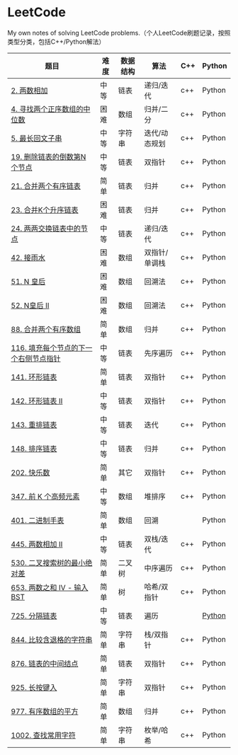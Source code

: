 # LeetCode
My own notes of solving LeetCode problems.（个人LeetCode刷题记录，按照类型分类，包括C++/Python解法）

| 题目                                                         | 难度 | 数据结构 | 算法          | C++  | Python                                                       |
| ------------------------------------------------------------ | ---- | -------- | ------------- | ---- | ------------------------------------------------------------ |
| [2. 两数相加](https://leetcode-cn.com/problems/add-two-numbers/) | 中等 | 链表     | 递归/迭代     | c++  | Python                                                       |
| [4. 寻找两个正序数组的中位数](https://leetcode-cn.com/problems/median-of-two-sorted-arrays/) | 困难 | 数组     | 归并/二分     | c++  | Python                                                       |
| [5. 最长回文子串](https://leetcode-cn.com/problems/longest-palindromic-substring/) | 中等 | 字符串   | 迭代/动态规划 | c++  | Python                                                       |
| [19. 删除链表的倒数第N个节点](https://leetcode-cn.com/problems/remove-nth-node-from-end-of-list/) | 中等 | 链表     | 双指针        | c++  | Python                                                       |
| [21. 合并两个有序链表](https://leetcode-cn.com/problems/merge-two-sorted-lists/) | 简单 | 链表     | 归并          | c++  | Python                                                       |
| [23. 合并K个升序链表](https://leetcode-cn.com/problems/merge-k-sorted-lists/) | 困难 | 链表     | 归并          | c++  | Python                                                       |
| [24. 两两交换链表中的节点](https://leetcode-cn.com/problems/swap-nodes-in-pairs/) | 中等 | 链表     | 递归/迭代     | c++  | Python                                                       |
| [42. 接雨水](https://leetcode-cn.com/problems/trapping-rain-water/) | 困难 | 数组     | 双指针/单调栈 | c++  | Python                                                       |
| [51. N 皇后](https://leetcode-cn.com/problems/n-queens/)     | 困难 | 数组     | 回溯法        | c++  | Python                                                       |
| [52. N皇后 II](https://leetcode-cn.com/problems/n-queens-ii/) | 困难 | 数组     | 回溯法        | c++  | Python                                                       |
| [88. 合并两个有序数组](https://leetcode-cn.com/problems/merge-sorted-array/) | 简单 | 数组     | 归并          | c++  | Python                                                       |
| [116. 填充每个节点的下一个右侧节点指针](https://leetcode-cn.com/problems/populating-next-right-pointers-in-each-node/) | 中等 | 链表     | 先序遍历      | c++  | Python                                                       |
| [141. 环形链表](https://leetcode-cn.com/problems/linked-list-cycle/) | 简单 | 链表     | 双指针        | c++  | Python                                                       |
| [142. 环形链表 II](https://leetcode-cn.com/problems/linked-list-cycle-ii/) | 中等 | 链表     | 双指针        | c++  | Python                                                       |
| [143. 重排链表](https://leetcode-cn.com/problems/reorder-list/) | 中等 | 链表     | 迭代          | c++  | Python                                                       |
| [148. 排序链表](https://leetcode-cn.com/problems/sort-list/) | 中等 | 链表     | 归并          | c++  | Python                                                       |
| [202. 快乐数](https://leetcode-cn.com/problems/happy-number/) | 简单 | 其它     | 双指针        | c++  | Python                                                       |
| [347. 前 K 个高频元素](https://leetcode-cn.com/problems/top-k-frequent-elements/) | 中等 | 数组     | 堆排序        | c++  | Python                                                       |
| [401. 二进制手表](https://leetcode-cn.com/problems/binary-watch/) | 简单 | 数组     | 回溯          |      | Python                                                       |
| [445. 两数相加 II](https://leetcode-cn.com/problems/add-two-numbers-ii/) | 中等 | 链表     | 双栈/迭代     | c++  | Python                                                       |
| [530. 二叉搜索树的最小绝对差](https://leetcode-cn.com/problems/minimum-absolute-difference-in-bst/) | 简单 | 二叉树   | 中序遍历      | c++  | Python                                                       |
| [653. 两数之和 IV - 输入 BST](https://leetcode-cn.com/problems/two-sum-iv-input-is-a-bst/) | 简单 | 树       | 哈希/双指针   | c++  | Python                                                       |
| [725. 分隔链表](https://leetcode-cn.com/problems/split-linked-list-in-parts/) | 中等 | 链表     | 遍历          |      | [Python](https://github.com/xiaoli1368/LeetCode/blob/master/python/725.%20%E5%88%86%E9%9A%94%E9%93%BE%E8%A1%A8.py) |
| [844. 比较含退格的字符串](https://leetcode-cn.com/problems/backspace-string-compare/) | 简单 | 字符串   | 栈/双指针     | c++  | Python                                                       |
| [876. 链表的中间结点](https://leetcode-cn.com/problems/middle-of-the-linked-list/) | 简单 | 链表     | 双指针        | c++  | Python                                                       |
| [925. 长按键入](https://leetcode-cn.com/problems/long-pressed-name/) | 简单 | 字符串   | 双指针        | c++  | Python                                                       |
| [977. 有序数组的平方](https://leetcode-cn.com/problems/squares-of-a-sorted-array/) | 简单 | 数组     | 归并          | c++  | Python                                                       |
| [1002. 查找常用字符](https://leetcode-cn.com/problems/find-common-characters/) | 简单 | 字符串   | 枚举/哈希     | c++  | Python                                                       |

